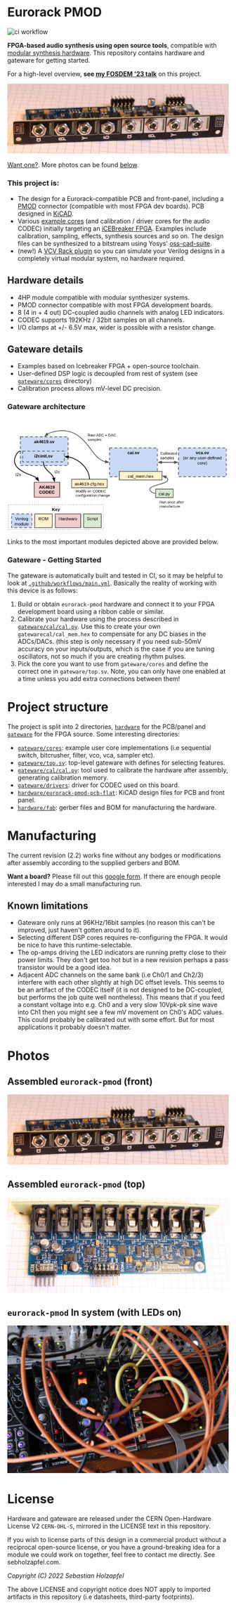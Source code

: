 # Eurorack PMOD

![ci workflow](https://github.com/schnommus/eurorack-pmod/actions/workflows/main.yml/badge.svg)

**FPGA-based audio synthesis using open source tools**, compatible with [modular synthesis hardware](https://en.wikipedia.org/wiki/Eurorack). This repository contains hardware and gateware for getting started.

For a high-level overview, **see [my FOSDEM '23 talk](https://youtu.be/Wbd-OfCWvKU)** on this project.

![assembled eurorack-pmod module (front)](docs/img/eurorack-pmod.jpg)

[Want one?](#manufacturing). More photos can be found [below](#photos). 

### This project is:
- The design for a Eurorack-compatible PCB and front-panel, including a [PMOD](https://en.wikipedia.org/wiki/Pmod_Interface) connector (compatible with most FPGA dev boards). PCB designed in [KiCAD](https://www.kicad.org/).
- Various [example cores](gateware/cores) (and calibration / driver cores for the audio CODEC) initially targeting an [iCEBreaker FPGA](https://1bitsquared.com/products/icebreaker). Examples include calibration, sampling, effects, synthesis sources and so on. The design files can be synthesized to a bitstream using Yosys' [oss-cad-suite](https://github.com/YosysHQ/oss-cad-suite-build).
- (new!) A [VCV Rack plugin](https://github.com/schnommus/verilog-vcvrack) so you can simulate your Verilog designs in a completely virtual modular system, no hardware required.

## Hardware details
- 4HP module compatible with modular synthesizer systems.
- PMOD connector compatible with most FPGA development boards.
- 8 (4 in + 4 out) DC-coupled audio channels with analog LED indicators.
- CODEC supports 192KHz / 32bit samples on all channels.
- I/O clamps at +/- 6.5V max, wider is possible with a resistor change.

## Gateware details
- Examples based on Icebreaker FPGA + open-source toolchain.
- User-defined DSP logic is decoupled from rest of system (see [`gateware/cores`](gateware/cores) directory)
- Calibration process allows mV-level DC precision.

### Gateware architecture
![gateware architecture](docs/img/gateware-arch.png)

Links to the most important modules depicted above are provided below.

### Gateware - Getting Started

The gateware is automatically built and tested in CI, so it may be helpful to look at [`.github/workflows/main.yml`](.github/workflows/main.yml). Basically the reality of working with this device is as follows:

1. Build or obtain `eurorack-pmod` hardware and connect it to your FPGA development board using a ribbon cable or similar.
2. Calibrate your hardware using the process described in [`gateware/cal/cal.py`](gateware/cal/cal.py). Use this to create your own `gatewarecal/cal_mem.hex` to compensate for any DC biases in the ADCs/DACs. (this step is only necessary if you need sub-50mV accuracy on your inputs/outputs, which is the case if you are tuning oscillators, not so much if you are creating rhythm pulses.
3. Pick the core you want to use from `gateware/cores` and define the correct one in `gateware/top.sv`. Note, you can only have one enabled at a time unless you add extra connections between them!

# Project structure
The project is split into 2 directories, [`hardware`](hardware) for the PCB/panel and [`gateware`](gateware) for the FPGA source. Some interesting directories:
- [`gateware/cores`](gateware/cores): example user core implementations (i.e sequential switch, bitcrusher, filter, vco, vca, sampler etc).
- [`gateware/top.sv`](gateware/top.sv): top-level gateware with defines for selecting features.
- [`gateware/cal/cal.py`](gateware/cal/cal.py): tool used to calibrate the hardware after assembly, generating calibration memory.
- [`gateware/drivers`](gateware/drivers): driver for CODEC used on this board.
- [`hardware/eurorack-pmod-pcb-flat`](hardware/eurorack-pmod-pcb-flat): KiCAD design files for PCB and front panel.
- [`hardware/fab`](hardware/fab): gerber files and BOM for manufacturing the hardware.

# Manufacturing
The current revision (2.2) works fine without any bodges or modifications after assembly according to the supplied gerbers and BOM.

**Want a board?** Please fill out this [google form](https://forms.gle/rSEGuKGHPVXYotHRA). If there are enough people interested I may do a small manufacturing run.


## Known limitations
- Gateware only runs at 96KHz/16bit samples (no reason this can't be improved, just haven't gotten around to it).
- Selecting different DSP cores requires re-configuring the FPGA. It would be nice to have this runtime-selectable.
- The op-amps driving the LED indicators are running pretty close to their power limits. They don't get too hot but in a new revision perhaps a pass transistor would be a good idea.
- Adjacent ADC channels on the same bank (i.e Ch0/1 and Ch2/3) interfere with each other slightly at high DC offset levels. This seems to be an artifact of the CODEC itself (it is not designed to be DC-coupled, but performs the job quite well nontheless). This means that if you feed a constant voltage into e.g. Ch0 and a very slow 10Vpk-pk sine wave into Ch1 then you might see a few mV movement on Ch0's ADC values. This could probably be calibrated out with some effort. But for most applications it probably doesn't matter.

# Photos

## Assembled `eurorack-pmod` (front)
![assembled eurorack-pmod module (front)](docs/img/eurorack-pmod.jpg)

## Assembled `eurorack-pmod` (top)
![assembled eurorack-pmod module (top)](docs/img/eurorack-pmod-top.jpg)

## `eurorack-pmod` In system (with LEDs on)
![assembled eurorack-pmod module (in system)](docs/img/eurorack-pmod-system.jpg)

# License
Hardware and gateware are released under the CERN Open-Hardware License V2 `CERN-OHL-S`, mirrored in the LICENSE text in this repository.

If you wish to license parts of this design in a commercial product without a reciprocal open-source license, or you have a ground-breaking idea for a module we could work on together, feel free to contact me directly. See sebholzapfel.com.

*Copyright (C) 2022 Sebastian Holzapfel*

The above LICENSE and copyright notice does NOT apply to imported artifacts in this repository (i.e datasheets, third-party footprints).
